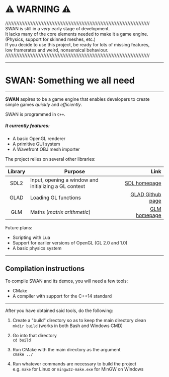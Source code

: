 # :warning: WARNING :warning:  
///////////////////////////////////////////////////////////////////////////////////////////  
SWAN is still in a _very_ early stage of development.  
It lacks many of the core elements needed to make it a game engine.  
(Physics, support for skinned meshes, etc.)  
If you decide to use this project, be ready for lots of missing features,  
low framerates and weird, nonsensical behaviour.   
///////////////////////////////////////////////////////////////////////////////////////////  

-----

SWAN: Something we all need
===========================
---------------------------
**SWAN** aspires to be a game engine that enables developers to create simple games *quickly* and *efficiently*.

SWAN is programmed in `C++`.

##### It currently features:
- A basic OpenGL renderer
- A primitive GUI system
- A Wavefront OBJ mesh importer

The project relies on several other libraries:

| Library   | Purpose                                               | Link                                                    |
| :-------: | ----------------------------------------------------- | ------------------------------------------------------: |
| SDL2      | Input, opening a window and initializing a GL context | [SDL homepage](https://www.libsdl.org/index.php)        |
| GLAD      | Loading GL functions                                  | [GLAD Github page](https://github.com/Dav1dde/glad)     |
| GLM       | Maths (*matrix arithmetic*)                           | [GLM homepage](https://glm.g-truc.net/0.9.8/index.html) |

Future plans:
- Scripting with Lua
- Support for earlier versions of OpenGL (GL 2.0 and 1.0)
- A basic physics system

-----
## Compilation instructions
To compile SWAN and its demos, you will need a few tools:
- CMake
- A compiler with support for the C++14 standard
------

After you have obtained said tools, do the following:

1. Create a "build" directory so as to keep the main directory clean  
`mkdir build` (works in both Bash and Windows CMD)

2. Go into that directory  
`cd build`

3. Run CMake with the main directory as the argument  
`cmake ../`

4. Run whatever commands are necessary to build the project  
e.g. `make` for Linux or `mingw32-make.exe` for MinGW on Windows
